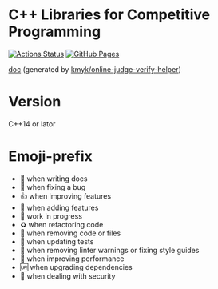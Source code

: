 # C++ Libraries for Competitive Programming

[![Actions Status](https://github.com/sash2104/library/workflows/verify/badge.svg)](https://github.com/sash2104/library/actions)
[![GitHub Pages](https://img.shields.io/static/v1?label=GitHub+Pages&message=+&color=brightgreen&logo=github)](https://sash2104.github.io/library/)

[doc](https://sash2104.github.io/competitive-programming-library/) (generated by [kmyk/online-judge-verify-helper](https://github.com/kmyk/online-judge-verify-helper))

# Version
C++14 or lator

# Emoji-prefix
- :memo: when writing docs
- :bug: when fixing a bug
- :+1: when improving features
- :tada: when adding features
- :construction: work in progress
- :recycle: when refactoring code
- :shower: when removing code or files
- :green_heart: when updating tests
- :shirt: when removing linter warnings or fixing style guides
- :rocket: when improving performance
- :up: when upgrading dependencies
- :cop: when dealing with security
